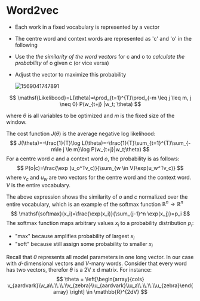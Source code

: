 # Word2vec

* Each work in a fixed vocabulary is represented by a vector 

* The centre word and context words are represented as 'c' and 'o' in the following

* Use the *the similarity of the word vectors* for c and o to *calculate the probability* of o given c (or vice versa)

* Adjust the vector to maximize this probability

  ![1569041747891](C:\Users\gao_x\AppData\Roaming\Typora\typora-user-images\1569041747891.png)


$$
\mathsf{Likelibood}=L(\theta)=\prod_{t=1}^{T}\prod_{-m \leq j \leq m, j \neq 0} P(w_{t+j} |w_t; \theta)
$$

where $\theta$ is all variables to be optimized and $m$ is the fixed size of the window.

The cost function $J(\theta)$ is the average negative log likelihood:
$$
J(\theta)=-\frac{1}{T}\log L(\theta)=-\frac{1}{T}\sum_{t=1}^{T}\sum_{-m\le j \le m}\log P(w_{t+j}|w_t;\theta)
$$
For a centre word *c* and a context word *o*, the probability is as follows:
$$
P(o|c)=\frac{\exp (u_o^Tv_c)}{\sum_{w \in V}\exp(u_w^Tv_c)}
$$
where $v_c$ and $u_w$ are two vectors for the centre word and the context word. $V$ is the entire vocabulary.

The above expression shows the similarity of $o$ and $c$ normalized over the entire vocabulary, which is an example of the softmax function $\mathbb{R}^n \rightarrow \mathbb{R}^n$ 
$$
\mathsf{softmax}(x_i)=\frac{\exp(x_i)}{\sum_{j-1}^n \exp(x_j)}=p_i
$$
The softmax function maps arbitrary values $x_i$ to a probability distribution $p_i$:

* "max" because amplifies probability of largest $x_i$
* "soft" because still assign some probability to smaller $x_i$

Recall that $\theta$ represents all model parameters in one long vector. In our case with *d*-dimensional vectors and *V*-many words. Consider that every word has two vectors, therefor $\theta$ is a 2V x d matrix. For instance:
$$
\theta = \left[\begin{array}{cols} v_{aardvark}\\v_a\\.\\.\\.\\v_{zebra}\\u_{aardvark}\\u_a\\.\\.\\.\\u_{zebra}\end{array} \right] \in \mathbb{R}^{2dV}
$$
